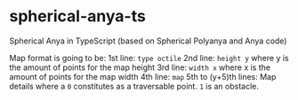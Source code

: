 # spherical-anya-ts
Spherical Anya in TypeScript (based on Spherical Polyanya and Anya code)

Map format is going to be:
1st line: `type octile`
2nd line: `height y` where y is the amount of points for the map height
3rd line: `width x` where x is the amount of points for the map width
4th line: `map`
5th to (y+5)th lines: Map details where a `0` constitutes as a traversable point. `1` is an obstacle.

